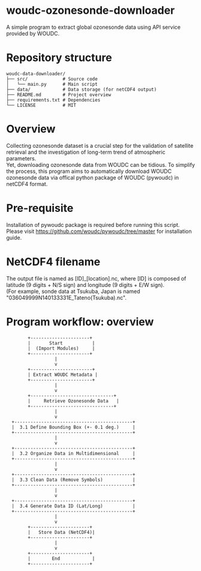 # woudc-ozonesonde-downloader
A simple program to extract global ozonesonde data using API service provided by WOUDC.

# Repository structure
```
woudc-data-downloader/
├── src/             # Source code
│   └── main.py      # Main script
├── data/            # Data storage (for netCDF4 output)
├── README.md        # Project overview
├── requirements.txt # Dependencies
└── LICENSE          # MIT
```

# Overview
Collecting ozonesonde dataset is a crucial step for the validation of satellite retrieval and the investigation of long-term trend of atmospheric parameters.</br>
Yet, downloading ozonesonde data from WOUDC can be tidious. To simplify the process, this program aims to automatically download WOUDC ozonesonde data via offical python package of WOUDC (pywoudc) in netCDF4 format. </br>

# Pre-requisite
Installation of pywoudc package is required before running this script. Please visit https://github.com/woudc/pywoudc/tree/master for installation guide.

# NetCDF4 filename
The output file is named as [ID]_[location].nc, where [ID] is composed of latitude (9 digits + N/S sign) and longitude (9 digits + E/W sign).</br>
(For example, sonde data at Tsukuba, Japan is named "036049999N140133331E_Tateno(Tsukuba).nc".</br>

# Program workflow: overview
```
        +----------------------+
        |       Start           |
        |  (Import Modules)     |
        +----------------------+
                  |
                  v
        +-----------------------+
        | Extract WOUDC Metadata |
        +-----------------------+
                  |
                  v
        +-------------------------------+
        |     Retrieve Ozonesonde Data   |
        +-------------------------------+
                  |
                  v
  +--------------------------------------------+
  |  3.1 Define Bounding Box (+- 0.1 deg.)     |
  +--------------------------------------------+
                  |
                  v
  +--------------------------------------------+
  |  3.2 Organize Data in Multidimensional     |
  +--------------------------------------------+
                  |
                  v
  +--------------------------------------------+
  |  3.3 Clean Data (Remove Symbols)           |
  +--------------------------------------------+
                  |
                  v
  +--------------------------------------------+
  |  3.4 Generate Data ID (Lat/Long)           |
  +--------------------------------------------+
                  |
                  v
        +----------------------+
        |   Store Data (NetCDF4)|
        +----------------------+
                  |
                  v
        +----------------------+
        |        End            |
        +----------------------+
```

